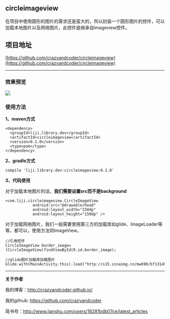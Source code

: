 ## circleimageview

在项目中使用圆形的图片的需求还是蛮大的，所以封装一个圆形图片的控件，可以加载本地图片以及网络图片，此控件是继承自Imageview控件。

## 项目地址

[https://github.com/crazyandcoder/circleimageview](https://github.com/crazyandcoder/circleimageview)


----------


### 效果预览
![](http://img.blog.csdn.net/20161121093645535)

### 使用方法 
**1、maven方式**
```
<dependency>
  <groupId>liji.library.dev</groupId>
  <artifactId>circleimageview</artifactId>
  <version>0.1.0</version>
  <type>pom</type>
</dependency>
```

**2、gradle方式**

```
compile 'liji.library.dev:circleimageview:0.1.0'
```

**3、代码使用**

对于加载本地图片的话，**我们需要设置src而不是background**

```
<com.liji.circleimageview.CircleImageView
            android:src="@drawable/head"
            android:layout_width="150dp"
            android:layout_height="150dp" />

```

对于加载网络图片，我们一般需要使用第三方的加载库如glide、ImageLoader等等，都可以，使用方法同ImageView。

```
//引用控件
CircleImageView border_image=(CircleImageView)findViewById(R.id.border_image);
 
//glide图片加载库加载图片     Glide.with(MainActivity.this).load("http://s15.sinaimg.cn/mw690/bf131490gd817c13a0dfe&690").into(border_image);
```


----------


**关于作者**

我的博客：http://crazyandcoder.github.io/

我的github: https://github.com/crazyandcoder

简书号：http://www.jianshu.com/users/18281bdb07ce/latest_articles
